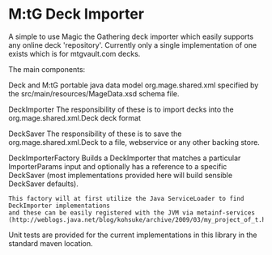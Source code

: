 M:tG Deck Importer
==================

A simple to use Magic the Gathering deck importer which easily
supports any online deck 'repository'.  Currently only a single
implementation of one exists which is for mtgvault.com decks.

The main components:

Deck and M:tG portable java data model
	org.mage.shared.xml specified by the src/main/resources/MageData.xsd schema file.

DeckImporter
	The responsibility of these is to import decks into the org.mage.shared.xml.Deck deck format

DeckSaver
	The responsibility of these is to save the org.mage.shared.xml.Deck to a file, webservice
	or any other backing store.

DeckImporterFactory
	Builds a DeckImporter that matches a particular ImporterParams input and optionally has a reference
	to a specific DeckSaver (most implementations provided here will build sensible DeckSaver defaults).

	This factory will at first utilize the Java ServiceLoader to find DeckImporter implementations
	and these can be easily registered with the JVM via metainf-services (http://weblogs.java.net/blog/kohsuke/archive/2009/03/my_project_of_t.html)

Unit tests are provided for the current implementations in this library in the standard maven location.
